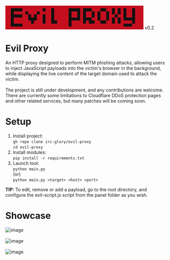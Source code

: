![](https://raw.githubusercontent.com/irc-glory/evil-proxy/refs/heads/main/proxy/panel/EvilProxyBanner.png) v0.2
# Evil Proxy
An HTTP proxy designed to perform MITM phishing attacks, allowing users to inject JavaScript payloads into the victim's browser in the background, while displaying the live content of the target domain used to attack the victim.
<br><br>
The project is still under development, and any contributions are welcome. There are currently some limitations to Cloudflare DDoS protection pages and other related services, but many patches will be coming soon.
# Setup
1. Install project:<br>
`gh repo clone irc-glory/evil-proxy`<br>
`cd evil-proxy`
2. Install modules:<br>
`pip install -r requirements.txt`
3. Launch tool:<br>
`python main.py`<br>(or)<br>`python main.py <target> <host> <port>`

**TIP:** To edit, remove or add a payload, go to the root directory, and configure the evil-script.js script from the panel folder as you wish.
# Showcase
![image](https://github.com/user-attachments/assets/2b6b92ea-48c1-4cfb-b758-82496647e2af)<br>
<br>
![image](https://github.com/user-attachments/assets/88ccfaea-7751-4e26-a055-0c1e1bd546d1)<br>
<br>
![image](https://github.com/user-attachments/assets/8408a264-58c3-4452-a5f3-85079c53d9da)

